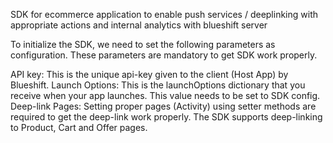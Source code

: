 SDK for ecommerce application to enable push services / deeplinking with appropriate actions and internal analytics with blueshift server

To initialize the SDK, we need to set the following parameters as configuration. These parameters are mandatory to get SDK work properly.

API key: This is the unique api-key given to the client (Host App) by Blueshift.
Launch Options: This is the launchOptions dictionary that you receive when your app launches. This value needs to be set to SDK config.
Deep-link Pages: Setting proper pages (Activity) using setter methods are required to get the deep-link work properly. The SDK supports deep-linking to Product, Cart and Offer pages.
